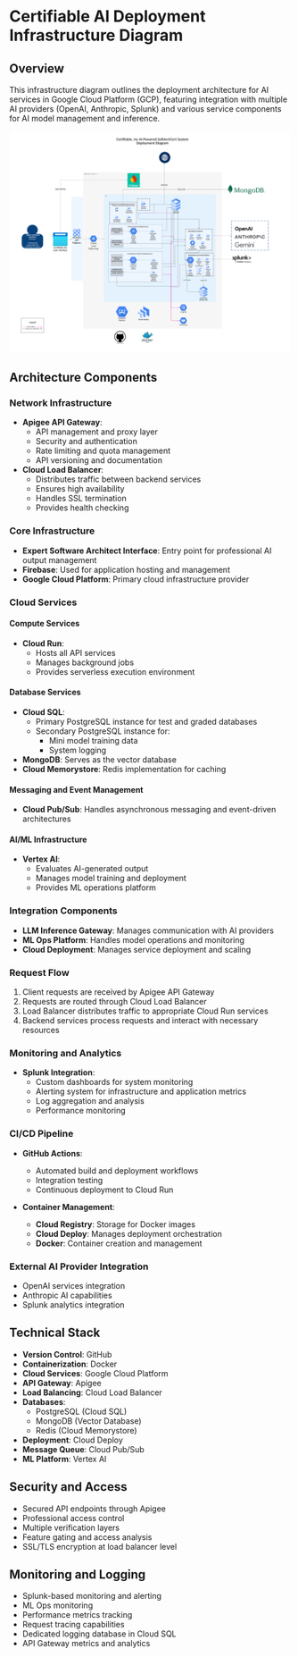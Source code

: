 # Certifiable AI Deployment Infrastructure Diagram

## Overview
This infrastructure diagram outlines the deployment architecture for AI services in Google Cloud Platform (GCP), featuring integration with multiple AI providers (OpenAI, Anthropic, Splunk) and various service components for AI model management and inference.

![Certifiable AI Deployment Infrastructure Diagram](../images/platform_diagram/platform_diagram.png)  

## Architecture Components

### Network Infrastructure
- **Apigee API Gateway**:
  - API management and proxy layer
  - Security and authentication
  - Rate limiting and quota management
  - API versioning and documentation
- **Cloud Load Balancer**:
  - Distributes traffic between backend services
  - Ensures high availability
  - Handles SSL termination
  - Provides health checking

### Core Infrastructure
- **Expert Software Architect Interface**: Entry point for professional AI output management
- **Firebase**: Used for application hosting and management
- **Google Cloud Platform**: Primary cloud infrastructure provider

### Cloud Services

#### Compute Services
- **Cloud Run**:
  - Hosts all API services
  - Manages background jobs
  - Provides serverless execution environment

#### Database Services
- **Cloud SQL**:
  - Primary PostgreSQL instance for test and graded databases
  - Secondary PostgreSQL instance for:
    - Mini model training data
    - System logging
- **MongoDB**: Serves as the vector database
- **Cloud Memorystore**: Redis implementation for caching

#### Messaging and Event Management
- **Cloud Pub/Sub**: Handles asynchronous messaging and event-driven architectures

#### AI/ML Infrastructure
- **Vertex AI**: 
  - Evaluates AI-generated output
  - Manages model training and deployment
  - Provides ML operations platform

### Integration Components
- **LLM Inference Gateway**: Manages communication with AI providers
- **ML Ops Platform**: Handles model operations and monitoring
- **Cloud Deployment**: Manages service deployment and scaling

### Request Flow
1. Client requests are received by Apigee API Gateway
2. Requests are routed through Cloud Load Balancer
3. Load Balancer distributes traffic to appropriate Cloud Run services
4. Backend services process requests and interact with necessary resources

### Monitoring and Analytics
- **Splunk Integration**:
  - Custom dashboards for system monitoring
  - Alerting system for infrastructure and application metrics
  - Log aggregation and analysis
  - Performance monitoring

### CI/CD Pipeline
- **GitHub Actions**: 
  - Automated build and deployment workflows
  - Integration testing
  - Continuous deployment to Cloud Run

- **Container Management**:
  - **Cloud Registry**: Storage for Docker images
  - **Cloud Deploy**: Manages deployment orchestration
  - **Docker**: Container creation and management

### External AI Provider Integration
- OpenAI services integration
- Anthropic AI capabilities
- Splunk analytics integration

## Technical Stack
- **Version Control**: GitHub
- **Containerization**: Docker
- **Cloud Services**: Google Cloud Platform
- **API Gateway**: Apigee
- **Load Balancing**: Cloud Load Balancer
- **Databases**: 
  - PostgreSQL (Cloud SQL)
  - MongoDB (Vector Database)
  - Redis (Cloud Memorystore)
- **Deployment**: Cloud Deploy
- **Message Queue**: Cloud Pub/Sub
- **ML Platform**: Vertex AI

## Security and Access
- Secured API endpoints through Apigee
- Professional access control
- Multiple verification layers
- Feature gating and access analysis
- SSL/TLS encryption at load balancer level

## Monitoring and Logging
- Splunk-based monitoring and alerting
- ML Ops monitoring
- Performance metrics tracking
- Request tracing capabilities
- Dedicated logging database in Cloud SQL
- API Gateway metrics and analytics
